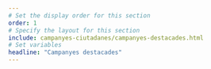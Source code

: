 ```yaml
---
# Set the display order for this section
order: 1
# Specify the layout for this section
include: campanyes-ciutadanes/campanyes-destacades.html
# Set variables
headline: "Campanyes destacades"
---
```

